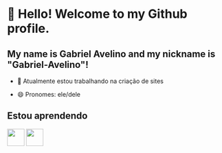 # 👋 Hello! Welcome to my Github profile.
## My name is Gabriel Avelino and my nickname is "Gabriel-Avelino"!

- 🔭 Atualmente estou trabalhando na criação de sites
<!--
- 🌱 Atualmente estou aprendendo ...
- 👯 Estou procurando colaborar em ...
- 🤔 Estou procurando ajuda com ...
- 💬 Pergunte-me sobre ...
- 📫 Como entrar em contato comigo: ...
-->
- 😄 Pronomes: ele/dele
<!--
- ⚡ Curiosidade: ...
-->
## Estou aprendendo

<img loading="lazy" src="https://cdn.jsdelivr.net/gh/devicons/devicon/icons/python/python-original.svg" width="40" height="40"/> <img loading="lazy" src="https://cdn.jsdelivr.net/gh/devicons/devicon/icons/js/js-original.svg" width="40" height="40"/>
